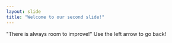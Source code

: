 ```yaml
---
layout: slide
title: "Welcome to our second slide!"
--- 
```

"There is always room to improve!"
Use the left arrow to go back!
